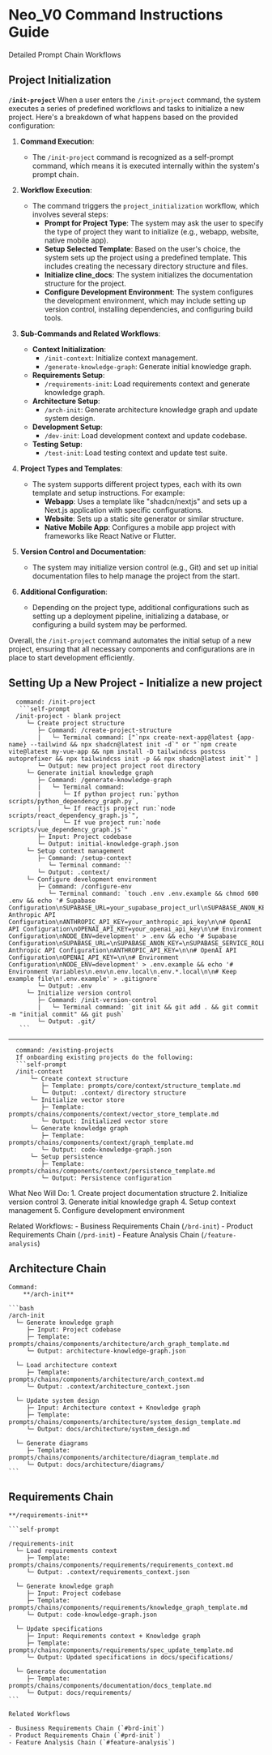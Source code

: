 
# Neo_V0 Command Instructions Guide

Detailed Prompt Chain Workflows

## Project Initialization

**`/init-project`**
When a user enters the `/init-project` command, the system executes a series of predefined workflows and tasks to initialize a new project. Here's a breakdown of what happens based on the provided configuration:

1. **Command Execution**:
   - The `/init-project` command is recognized as a self-prompt command, which means it is executed internally within the system's prompt chain.

2. **Workflow Execution**:
   - The command triggers the `project_initialization` workflow, which involves several steps:
     - **Prompt for Project Type**: The system may ask the user to specify the type of project they want to initialize (e.g., webapp, website, native mobile app).
     - **Setup Selected Template**: Based on the user's choice, the system sets up the project using a predefined template. This includes creating the necessary directory structure and files.
     - **Initialize cline_docs**: The system initializes the documentation structure for the project.
     - **Configure Development Environment**: The system configures the development environment, which may include setting up version control, installing dependencies, and configuring build tools.

3. **Sub-Commands and Related Workflows**:
   - **Context Initialization**:
     - `/init-context`: Initialize context management.
     - `/generate-knowledge-graph`: Generate initial knowledge graph.
   - **Requirements Setup**:
     - `/requirements-init`: Load requirements context and generate knowledge graph.
   - **Architecture Setup**:
     - `/arch-init`: Generate architecture knowledge graph and update system design.
   - **Development Setup**:
     - `/dev-init`: Load development context and update codebase.
   - **Testing Setup**:
     - `/test-init`: Load testing context and update test suite.

4. **Project Types and Templates**:
   - The system supports different project types, each with its own template and setup instructions. For example:
     - **Webapp**: Uses a template like "shadcn/nextjs" and sets up a Next.js application with specific configurations.
     - **Website**: Sets up a static site generator or similar structure.
     - **Native Mobile App**: Configures a mobile app project with frameworks like React Native or Flutter.

5. **Version Control and Documentation**:
   - The system may initialize version control (e.g., Git) and set up initial documentation files to help manage the project from the start.

6. **Additional Configuration**:
   - Depending on the project type, additional configurations such as setting up a deployment pipeline, initializing a database, or configuring a build system may be performed.

Overall, the `/init-project` command automates the initial setup of a new project, ensuring that all necessary components and configurations are in place to start development efficiently.

## Setting Up a New Project - Initialize a new project

      command: /init-project
       ```self-prompt
      /init-project - blank project
         └─ Create project structure
            ├─ Command: /create-project-structure 
            |   └─ Terminal command: ["`npx create-next-app@latest {app-name} --tailwind && npx shadcn@latest init -d`" or "`npm create vite@latest my-vue-app && npm install -D tailwindcss postcss autoprefixer && npx tailwindcss init -p && npx shadcn@latest init`" ]
            └─ Output: new project project root directory
         └─ Generate initial knowledge graph
            ├─ Command: /generate-knowledge-graph
            |   └─ Terminal command: 
            |      └─ If python project run:`python scripts/python_dependency_graph.py`, 
            |      └─ If reactjs project run:`node scripts/react_dependency_graph.js`", 
            |      └─ If vue project run:`node scripts/vue_dependency_graph.js`" 
            ├─ Input: Project codebase
            └─ Output: initial-knowledge-graph.json
         └─ Setup context management
            ├─ Command: /setup-context
               └─ Terminal command: `` 
            └─ Output: .context/
         └─ Configure development environment
            ├─ Command: /configure-env
               └─ Terminal command: `touch .env .env.example && chmod 600 .env && echo '# Supabase Configuration\nSUPABASE_URL=your_supabase_project_url\nSUPABASE_ANON_KEY=your_supabase_anon_key\nSUPABASE_SERVICE_ROLE_KEY=your_supabase_service_role_key\n\n# Anthropic API Configuration\nANTHROPIC_API_KEY=your_anthropic_api_key\n\n# OpenAI API Configuration\nOPENAI_API_KEY=your_openai_api_key\n\n# Environment Configuration\nNODE_ENV=development' > .env && echo '# Supabase Configuration\nSUPABASE_URL=\nSUPABASE_ANON_KEY=\nSUPABASE_SERVICE_ROLE_KEY=\n\n# Anthropic API Configuration\nANTHROPIC_API_KEY=\n\n# OpenAI API Configuration\nOPENAI_API_KEY=\n\n# Environment Configuration\nNODE_ENV=development' > .env.example && echo '# Environment Variables\n.env\n.env.local\n.env.*.local\n\n# Keep example file\n!.env.example' > .gitignore`                
            └─ Output: .env
         └─ Initialize version control
            ├─ Command: /init-version-control
            |   └─ Terminal command: `git init && git add . && git commit -m "initial commit" && git push`
            └─ Output: .git/
       ```
---
      command: /existing-projects
      If onboarding existing projects do the following:
      ```self-prompt
      /init-context
          └─ Create context structure
             ├─ Template: prompts/core/context/structure_template.md
             └─ Output: .context/ directory structure
          └─ Initialize vector store
             ├─ Template: prompts/chains/components/context/vector_store_template.md
             └─ Output: Initialized vector store
          └─ Generate knowledge graph
             ├─ Template: prompts/chains/components/context/graph_template.md
             └─ Output: code-knowledge-graph.json
          └─ Setup persistence
             ├─ Template: prompts/chains/components/context/persistence_template.md
             └─ Output: Persistence configuration

   What Neo Will Do:
      1. Create project documentation structure
      2. Initialize version control
      3. Generate initial knowledge graph
      4. Setup context management
      5. Configure development environment

   Related Workflows:
      - Business Requirements Chain (`/brd-init`)
      - Product Requirements Chain (`/prd-init`)
      - Feature Analysis Chain (`/feature-analysis`)

## Architecture Chain

    Command:
        **/arch-init**

    ```bash
    /arch-init
      └─ Generate knowledge graph
         ├─ Input: Project codebase
         ├─ Template: prompts/chains/components/architecture/arch_graph_template.md
         └─ Output: architecture-knowledge-graph.json
      
      └─ Load architecture context
         ├─ Template: prompts/chains/components/architecture/arch_context.md
         └─ Output: .context/architecture_context.json
      
      └─ Update system design
         ├─ Input: Architecture context + Knowledge graph
         ├─ Template: prompts/chains/components/architecture/system_design_template.md
         └─ Output: docs/architecture/system_design.md
      
      └─ Generate diagrams
         ├─ Template: prompts/chains/components/architecture/diagram_template.md
         └─ Output: docs/architecture/diagrams/
    ```

## Requirements Chain

    **/requirements-init**

    ```self-prompt
    
    /requirements-init
      └─ Load requirements context
         ├─ Template: prompts/chains/components/requirements/requirements_context.md
         └─ Output: .context/requirements_context.json
      
      └─ Generate knowledge graph
         ├─ Input: Project codebase
         ├─ Template: prompts/chains/components/requirements/knowledge_graph_template.md
         └─ Output: code-knowledge-graph.json
      
      └─ Update specifications
         ├─ Input: Requirements context + Knowledge graph
         ├─ Template: prompts/chains/components/requirements/spec_update_template.md
         └─ Output: Updated specifications in docs/specifications/
      
      └─ Generate documentation
         ├─ Template: prompts/chains/components/documentation/docs_template.md
         └─ Output: docs/requirements/
    ```
    
    Related Workflows
    
    - Business Requirements Chain (`#brd-init`)
    - Product Requirements Chain (`#prd-init`)
    - Feature Analysis Chain (`#feature-analysis`)
